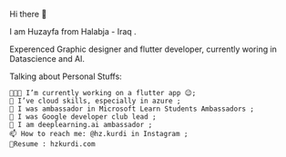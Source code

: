  Hi there 👋

I am Huzayfa from Halabja - Iraq .


Experenced Graphic designer and flutter developer, currently woring in Datascience and AI.



Talking about Personal Stuffs:

    👨🏽‍💻 I’m currently working on a flutter app 😉;
    🌱 I’ve cloud skills, especially in azure ;
    💬 I was ambassador in Microsoft Learn Students Ambassadors ;
    💬 I was Google developer club lead ;
    💬 I am deeplearning.ai ambassador ;
    📫 How to reach me: @hz.kurdi in Instagram ;
    📝Resume : hzkurdi.com 



      
       
       
       
       
       
<!--
**HzKurdi/hzkurdi** is a ✨ _special_ ✨ repository because its `README.md` (this file) appears on your GitHub profile.

Here are some ideas to get you started:

- 🔭 I’m currently working on ...
- 🌱 I’m currently learning ...
- 👯 I’m looking to collaborate on ...
- 🤔 I’m looking for help with ...
- 💬 Ask me about ...
- 📫 How to reach me: ...
- 😄 Pronouns: ...
- ⚡ Fun fact: ...
-->
